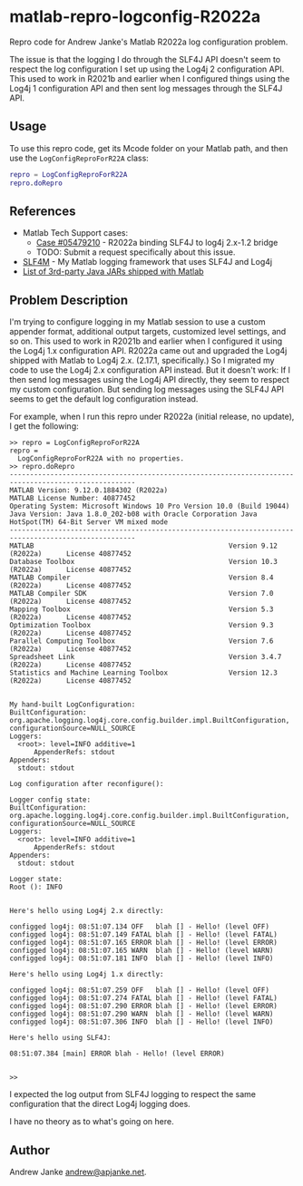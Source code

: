 # matlab-repro-logconfig-R2022a

Repro code for Andrew Janke's Matlab R2022a log configuration problem.

The issue is that the logging I do through the SLF4J API doesn't seem to respect the log configuration I set up using the Log4j 2 configuration API. This used to work in R2021b and earlier when I configured things using the Log4j 1 configuration API and then sent log messages through the SLF4J API.

## Usage

To use this repro code, get its Mcode folder on your Matlab path, and then use the `LogConfigReproForR22A` class:

```matlab
repro = LogConfigReproForR22A
repro.doRepro
```

## References

* Matlab Tech Support cases:
  * [Case #05479210](https://servicerequest.mathworks.com/mysr/cp_case_detail1?cc=us&id=5003q00001VFQeM) - R2022a binding SLF4J to log4j 2.x-1.2 bridge
  * TODO: Submit a request specifically about this issue.
* [SLF4M](https://slf4m.janklab.net/) - My Matlab logging framework that uses SLF4J and Log4j
* [List of 3rd-party Java JARs shipped with Matlab](https://docs.google.com/spreadsheets/d/1qL9NVwVhiA_BqX16Gr9-mMKqQ0MEOGxClGA0ms7mji0/edit?usp=sharing)

## Problem Description

I'm trying to configure logging in my Matlab session to use a custom appender format, additional output targets, customized level settings, and so on. This used to work in R2021b and earlier when I configured it using the Log4j 1.x configuration API. R2022a came out and upgraded the Log4j shipped with Matlab to Log4j 2.x. (2.17.1, specifically.) So I migrated my code to use the Log4j 2.x configuration API instead. But it doesn't work: If I then send log messages using the Log4j API directly, they seem to respect my custom configuration. But sending log messages using the SLF4J API seems to get the default log configuration instead.

For example, when I run this repro under R2022a (initial release, no update), I get the following:

```text
>> repro = LogConfigReproForR22A
repro = 
  LogConfigReproForR22A with no properties.
>> repro.doRepro
-----------------------------------------------------------------------------------------------------
MATLAB Version: 9.12.0.1884302 (R2022a)
MATLAB License Number: 40877452
Operating System: Microsoft Windows 10 Pro Version 10.0 (Build 19044)
Java Version: Java 1.8.0_202-b08 with Oracle Corporation Java HotSpot(TM) 64-Bit Server VM mixed mode
-----------------------------------------------------------------------------------------------------
MATLAB                                                Version 9.12        (R2022a)      License 40877452
Database Toolbox                                      Version 10.3        (R2022a)      License 40877452
MATLAB Compiler                                       Version 8.4         (R2022a)      License 40877452
MATLAB Compiler SDK                                   Version 7.0         (R2022a)      License 40877452
Mapping Toolbox                                       Version 5.3         (R2022a)      License 40877452
Optimization Toolbox                                  Version 9.3         (R2022a)      License 40877452
Parallel Computing Toolbox                            Version 7.6         (R2022a)      License 40877452
Spreadsheet Link                                      Version 3.4.7       (R2022a)      License 40877452
Statistics and Machine Learning Toolbox               Version 12.3        (R2022a)      License 40877452


My hand-built LogConfiguration:
BuiltConfiguration: org.apache.logging.log4j.core.config.builder.impl.BuiltConfiguration, configurationSource=NULL_SOURCE
Loggers:
  <root>: level=INFO additive=1
      AppenderRefs: stdout
Appenders:
  stdout: stdout

Log configuration after reconfigure():

Logger config state:
BuiltConfiguration: org.apache.logging.log4j.core.config.builder.impl.BuiltConfiguration, configurationSource=NULL_SOURCE
Loggers:
  <root>: level=INFO additive=1
      AppenderRefs: stdout
Appenders:
  stdout: stdout

Logger state:
Root (): INFO


Here's hello using Log4j 2.x directly:

configged log4j: 08:51:07.134 OFF   blah [] - Hello! (level OFF)
configged log4j: 08:51:07.149 FATAL blah [] - Hello! (level FATAL)
configged log4j: 08:51:07.165 ERROR blah [] - Hello! (level ERROR)
configged log4j: 08:51:07.165 WARN  blah [] - Hello! (level WARN)
configged log4j: 08:51:07.181 INFO  blah [] - Hello! (level INFO)

Here's hello using Log4j 1.x directly:

configged log4j: 08:51:07.259 OFF   blah [] - Hello! (level OFF)
configged log4j: 08:51:07.274 FATAL blah [] - Hello! (level FATAL)
configged log4j: 08:51:07.290 ERROR blah [] - Hello! (level ERROR)
configged log4j: 08:51:07.290 WARN  blah [] - Hello! (level WARN)
configged log4j: 08:51:07.306 INFO  blah [] - Hello! (level INFO)

Here's hello using SLF4J:

08:51:07.384 [main] ERROR blah - Hello! (level ERROR)


>> 
```

I expected the log output from SLF4J logging to respect the same configuration that the direct Log4j logging does.

I have no theory as to what's going on here.

## Author

Andrew Janke <andrew@apjanke.net>.
